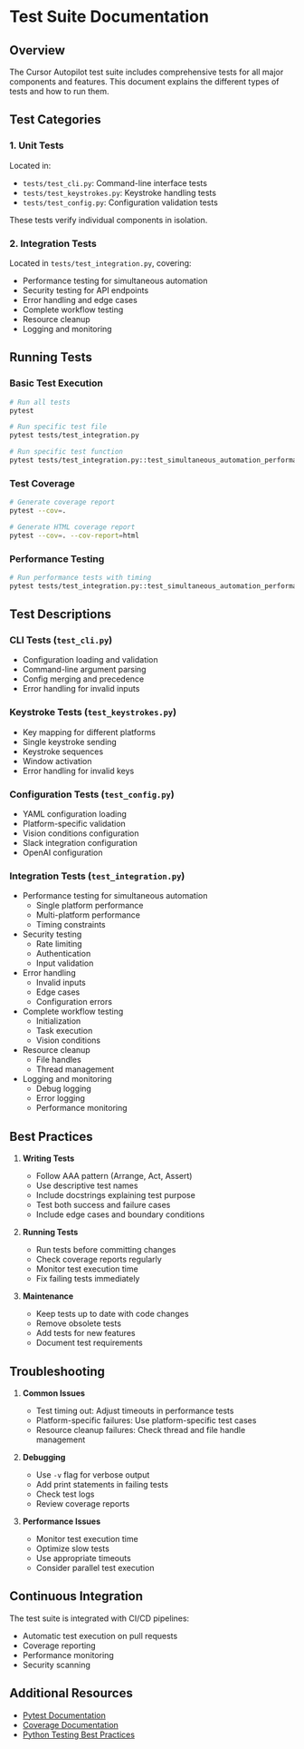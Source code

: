 # Test Suite Documentation

## Overview

The Cursor Autopilot test suite includes comprehensive tests for all major components and features. This document explains the different types of tests and how to run them.

## Test Categories

### 1. Unit Tests

Located in:
- `tests/test_cli.py`: Command-line interface tests
- `tests/test_keystrokes.py`: Keystroke handling tests
- `tests/test_config.py`: Configuration validation tests

These tests verify individual components in isolation.

### 2. Integration Tests

Located in `tests/test_integration.py`, covering:
- Performance testing for simultaneous automation
- Security testing for API endpoints
- Error handling and edge cases
- Complete workflow testing
- Resource cleanup
- Logging and monitoring

## Running Tests

### Basic Test Execution

```bash
# Run all tests
pytest

# Run specific test file
pytest tests/test_integration.py

# Run specific test function
pytest tests/test_integration.py::test_simultaneous_automation_performance
```

### Test Coverage

```bash
# Generate coverage report
pytest --cov=.

# Generate HTML coverage report
pytest --cov=. --cov-report=html
```

### Performance Testing

```bash
# Run performance tests with timing
pytest tests/test_integration.py::test_simultaneous_automation_performance -v
```

## Test Descriptions

### CLI Tests (`test_cli.py`)
- Configuration loading and validation
- Command-line argument parsing
- Config merging and precedence
- Error handling for invalid inputs

### Keystroke Tests (`test_keystrokes.py`)
- Key mapping for different platforms
- Single keystroke sending
- Keystroke sequences
- Window activation
- Error handling for invalid keys

### Configuration Tests (`test_config.py`)
- YAML configuration loading
- Platform-specific validation
- Vision conditions configuration
- Slack integration configuration
- OpenAI configuration

### Integration Tests (`test_integration.py`)
- Performance testing for simultaneous automation
  - Single platform performance
  - Multi-platform performance
  - Timing constraints
- Security testing
  - Rate limiting
  - Authentication
  - Input validation
- Error handling
  - Invalid inputs
  - Edge cases
  - Configuration errors
- Complete workflow testing
  - Initialization
  - Task execution
  - Vision conditions
- Resource cleanup
  - File handles
  - Thread management
- Logging and monitoring
  - Debug logging
  - Error logging
  - Performance monitoring

## Best Practices

1. **Writing Tests**
   - Follow AAA pattern (Arrange, Act, Assert)
   - Use descriptive test names
   - Include docstrings explaining test purpose
   - Test both success and failure cases
   - Include edge cases and boundary conditions

2. **Running Tests**
   - Run tests before committing changes
   - Check coverage reports regularly
   - Monitor test execution time
   - Fix failing tests immediately

3. **Maintenance**
   - Keep tests up to date with code changes
   - Remove obsolete tests
   - Add tests for new features
   - Document test requirements

## Troubleshooting

1. **Common Issues**
   - Test timing out: Adjust timeouts in performance tests
   - Platform-specific failures: Use platform-specific test cases
   - Resource cleanup failures: Check thread and file handle management

2. **Debugging**
   - Use `-v` flag for verbose output
   - Add print statements in failing tests
   - Check test logs
   - Review coverage reports

3. **Performance Issues**
   - Monitor test execution time
   - Optimize slow tests
   - Use appropriate timeouts
   - Consider parallel test execution

## Continuous Integration

The test suite is integrated with CI/CD pipelines:
- Automatic test execution on pull requests
- Coverage reporting
- Performance monitoring
- Security scanning

## Additional Resources

- [Pytest Documentation](https://docs.pytest.org/)
- [Coverage Documentation](https://coverage.readthedocs.io/)
- [Python Testing Best Practices](https://docs.python-guide.org/writing/tests/) 